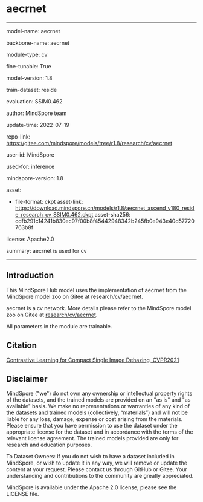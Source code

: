 # aecrnet

---

model-name: aecrnet

backbone-name: aecrnet

module-type: cv

fine-tunable: True

model-version: 1.8

train-dataset: reside

evaluation: SSIM0.462

author: MindSpore team

update-time: 2022-07-19

repo-link: <https://gitee.com/mindspore/models/tree/r1.8/research/cv/aecrnet>

user-id: MindSpore

used-for: inference

mindspore-version: 1.8

asset:

-
    file-format: ckpt
    asset-link: <https://download.mindspore.cn/models/r1.8/aecrnet_ascend_v180_reside_research_cv_SSIM0.462.ckpt>
    asset-sha256: cdfb291c14241b830ec97f00b8f45442948342b245fb0e943e40d57720763b8f

license: Apache2.0

summary: aecrnet is used for cv

---

## Introduction

This MindSpore Hub model uses the implementation of aecrnet from the MindSpore model zoo on Gitee at research/cv/aecrnet.

aecrnet is a cv network. More details please refer to the MindSpore model zoo on Gitee at [research/cv/aecrnet](https://gitee.com/mindspore/models/blob/r1.8/research/cv/aecrnet/README.md).

All parameters in the module are trainable.

## Citation

[Contrastive Learning for Compact Single Image Dehazing, CVPR2021](https://arxiv.org/abs/2104.09367)

## Disclaimer

MindSpore ("we") do not own any ownership or intellectual property rights of the datasets, and the trained models are provided on an "as is" and "as available" basis. We make no representations or warranties of any kind of the datasets and trained models (collectively, “materials”) and will not be liable for any loss, damage, expense or cost arising from the materials. Please ensure that you have permission to use the dataset under the appropriate license for the dataset and in accordance with the terms of the relevant license agreement. The trained models provided are only for research and education purposes.

To Dataset Owners: If you do not wish to have a dataset included in MindSpore, or wish to update it in any way, we will remove or update the content at your request. Please contact us through GitHub or Gitee. Your understanding and contributions to the community are greatly appreciated.

MindSpore is available under the Apache 2.0 license, please see the LICENSE file.
